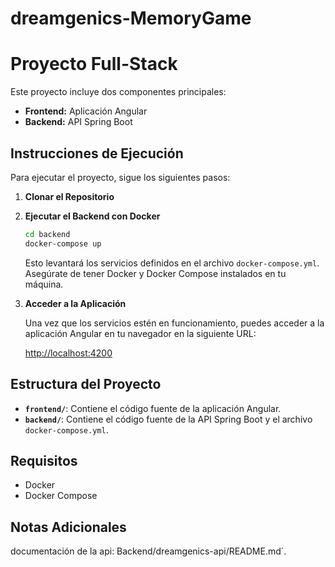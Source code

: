 # dreamgenics-MemoryGame

# Proyecto Full-Stack

Este proyecto incluye dos componentes principales:

- **Frontend:** Aplicación Angular
- **Backend:** API Spring Boot

## Instrucciones de Ejecución

Para ejecutar el proyecto, sigue los siguientes pasos:

1. **Clonar el Repositorio**

2. **Ejecutar el Backend con Docker**

    ```bash
    cd backend
    docker-compose up
    ```

    Esto levantará los servicios definidos en el archivo `docker-compose.yml`. Asegúrate de tener Docker y Docker Compose instalados en tu máquina.

3. **Acceder a la Aplicación**

    Una vez que los servicios estén en funcionamiento, puedes acceder a la aplicación Angular en tu navegador en la siguiente URL:

    [http://localhost:4200](http://localhost:4200)


## Estructura del Proyecto

- **`frontend/`**: Contiene el código fuente de la aplicación Angular.
- **`backend/`**: Contiene el código fuente de la API Spring Boot y el archivo `docker-compose.yml`.

## Requisitos

- Docker
- Docker Compose


## Notas Adicionales

documentación de la api: Backend/dreamgenics-api/README.md`.

